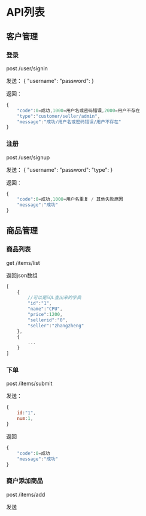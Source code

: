 # API列表

## 客户管理

### 登录

post
/user/signin

发送：
{
    "username":
    "password":
}

返回：

```js
{
    "code":0=成功,1000=用户名或密码错误,2000=用户不存在
    "type":"customer/seller/admin",
    "message":"成功/用户名或密码错误/用户不存在"
}
```

### 注册

post
/user/signup

发送：
{
    "username":
    "password":
    "type":
}

返回：

```js
{
    "code":0=成功,1000=用户名重复 / 其他失败原因
    "message":"成功"
}
```

## 商品管理

### 商品列表

get
/items/list

返回json数组

```js
[
    {
        //可以是SQL查出来的字典
        "id":"1",
        "name":"CPU",
        "price":1200,
        "sellerid":"0",
        "seller":"zhangzheng"
    },
    {
        ...
    }
]

```

### 下单

post
/items/submit

发送：

```js
{
    id:"1",
    num:1,
}
```

返回

```js
{
    "code":0=成功
    "message":"成功"
}
```

### 商户添加商品

post
/items/add

发送